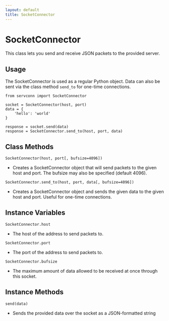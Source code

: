```yaml
---
layout: default
title: SocketConnector
---
```


SocketConnector
===============

This class lets you send and receive JSON packets to the provided server.

Usage
-----

The SocketConnector is used as a regular Python object. Data can also be sent via the class method `send_to` for one-time connections.

    from servconn import SocketConnector

    socket = SocketConnector(host, port)
    data = {
        'hello': 'world'
    }

    response = socket.send(data)
    response = SocketConnector.send_to(host, port, data)

Class Methods
-------------

`SocketConnector(host, port[, bufsize=4096])`

- Creates a SocketConnector object that will send packets to the given host and port. The bufsize may also be specified (default 4096).

`SocketConnector.send_to(host, port, data[, bufsize=4096])`

- Creates a SocketConnector object and sends the given data to the given host and port. Useful for one-time connections.

Instance Variables
------------------

`SocketConnector.host`

- The host of the address to send packets to.

`SocketConnector.port`

- The port of the address to send packets to.

`SocketConnector.bufsize`

- The maximum amount of data allowed to be received at once through this socket.

Instance Methods
----------------

`send(data)`

- Sends the provided data over the socket as a JSON-formatted string
